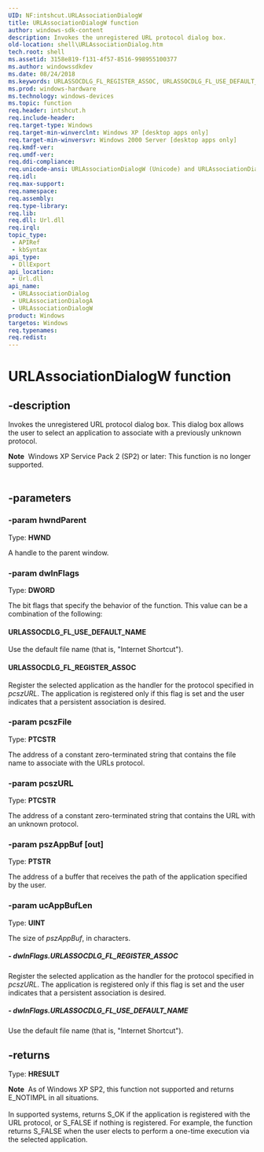 ```yaml
---
UID: NF:intshcut.URLAssociationDialogW
title: URLAssociationDialogW function
author: windows-sdk-content
description: Invokes the unregistered URL protocol dialog box.
old-location: shell\URLAssociationDialog.htm
tech.root: shell
ms.assetid: 3158e819-f131-4f57-8516-998955100377
ms.author: windowssdkdev
ms.date: 08/24/2018
ms.keywords: URLASSOCDLG_FL_REGISTER_ASSOC, URLASSOCDLG_FL_USE_DEFAULT_NAME, URLAssociationDialog, URLAssociationDialog function [Windows Shell], URLAssociationDialogA, URLAssociationDialogW, _win32_URLAssociationDialog, intshcut/URLAssociationDialog, intshcut/URLAssociationDialogA, intshcut/URLAssociationDialogW, shell.URLAssociationDialog
ms.prod: windows-hardware
ms.technology: windows-devices
ms.topic: function
req.header: intshcut.h
req.include-header: 
req.target-type: Windows
req.target-min-winverclnt: Windows XP [desktop apps only]
req.target-min-winversvr: Windows 2000 Server [desktop apps only]
req.kmdf-ver: 
req.umdf-ver: 
req.ddi-compliance: 
req.unicode-ansi: URLAssociationDialogW (Unicode) and URLAssociationDialogA (ANSI)
req.idl: 
req.max-support: 
req.namespace: 
req.assembly: 
req.type-library: 
req.lib: 
req.dll: Url.dll
req.irql: 
topic_type:
 - APIRef
 - kbSyntax
api_type:
 - DllExport
api_location:
 - Url.dll
api_name:
 - URLAssociationDialog
 - URLAssociationDialogA
 - URLAssociationDialogW
product: Windows
targetos: Windows
req.typenames: 
req.redist: 
---
```


# URLAssociationDialogW function


## -description


Invokes the unregistered URL protocol dialog box. This dialog box allows the user to select an application to associate with a previously unknown protocol.
<div class="alert"><b>Note</b>  Windows XP Service Pack 2 (SP2) or later: This function is no longer supported.</div><div> </div>

## -parameters




### -param hwndParent

Type: <b>HWND</b>

A handle to the parent window.


### -param dwInFlags

Type: <b>DWORD</b>

The bit flags that specify the behavior of the function. This value can be a combination of the following:



#### URLASSOCDLG_FL_USE_DEFAULT_NAME

Use the default file name (that is, "Internet Shortcut").



#### URLASSOCDLG_FL_REGISTER_ASSOC

Register the selected application as the handler for the protocol specified in <i>pcszURL</i>. The application is registered only if this flag is set and the user indicates that a persistent association is desired.


### -param pcszFile

Type: <b>PTCSTR</b>

The address of a constant zero-terminated string that contains the file name to associate with the URLs protocol.


### -param pcszURL

Type: <b>PTCSTR</b>

The address of a constant zero-terminated string that contains the URL with an unknown protocol.


### -param pszAppBuf [out]

Type: <b>PTSTR</b>

The address of a buffer that receives the path of the application specified by the user.


### -param ucAppBufLen

Type: <b>UINT</b>

The size of <i>pszAppBuf</i>, in characters.


##### - dwInFlags.URLASSOCDLG_FL_REGISTER_ASSOC

Register the selected application as the handler for the protocol specified in <i>pcszURL</i>. The application is registered only if this flag is set and the user indicates that a persistent association is desired.


##### - dwInFlags.URLASSOCDLG_FL_USE_DEFAULT_NAME

Use the default file name (that is, "Internet Shortcut").


## -returns



Type: <b>HRESULT</b>

<div class="alert"><b>Note</b>  As of Windows XP SP2, this function not supported and returns E_NOTIMPL in all situations.</div>
<div> </div>
In supported systems, returns S_OK if the application is registered with the URL protocol, or S_FALSE if nothing is registered. For example, the function returns S_FALSE when the user elects to perform a one-time execution via the selected application.



